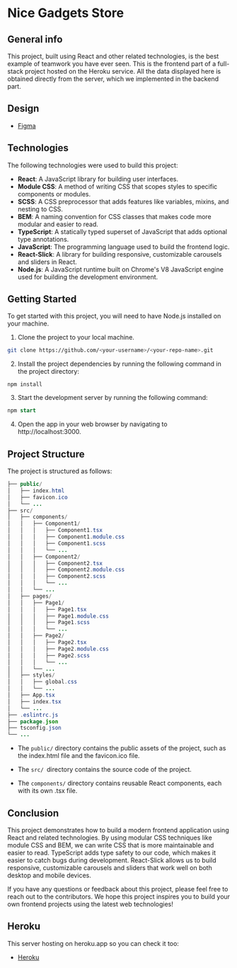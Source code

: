 # Nice Gadgets Store

## General info
This project, built using React and other related technologies, is the best example of teamwork you have ever seen. This is the frontend part of a full-stack project hosted on the Heroku service. All the data displayed here is obtained directly from the server, which we implemented in the backend part.

## Design
* [Figma](https://www.figma.com/file/T5ttF21UnT6RRmCQQaZc6L/Phone-catalog-(V2)-Original?node-id=0%3A1)
	
## Technologies
The following technologies were used to build this project:

* **React**: A JavaScript library for building user interfaces.
* **Module CSS**: A method of writing CSS that scopes styles to specific components or modules.
* **SCSS**: A CSS preprocessor that adds features like variables, mixins, and nesting to CSS.
* **BEM**: A naming convention for CSS classes that makes code more modular and easier to read.
* **TypeScript**: A statically typed superset of JavaScript that adds optional type annotations.
* **JavaScript**: The programming language used to build the frontend logic.
* **React-Slick**: A library for building responsive, customizable carousels and sliders in React.
* **Node.js**: A JavaScript runtime built on Chrome's V8 JavaScript engine used for building the development environment.
	
## Getting Started
To get started with this project, you will need to have Node.js installed on your machine.

1. Clone the project to your local machine.

``` bash
git clone https://github.com/<your-username>/<your-repo-name>.git
```
2. Install the project dependencies by running the following command in the project directory:

```
npm install
```
3. Start the development server by running the following command:

```sql
npm start
```
4. Open the app in your web browser by navigating to http://localhost:3000.

## Project Structure

The project is structured as follows:

```java
├── public/
│   ├── index.html
│   ├── favicon.ico
│   └── ...
├── src/
│   ├── components/
│   │   ├── Component1/
│   │   │   ├── Component1.tsx
│   │   │   ├── Component1.module.css
│   │   │   ├── Component1.scss
│   │   │   └── ...
│   │   ├── Component2/
│   │   │   ├── Component2.tsx
│   │   │   ├── Component2.module.css
│   │   │   ├── Component2.scss
│   │   │   └── ...
│   │   └── ...
│   ├── pages/
│   │   ├── Page1/
│   │   │   ├── Page1.tsx
│   │   │   ├── Page1.module.css
│   │   │   ├── Page1.scss
│   │   │   └── ...
│   │   ├── Page2/
│   │   │   ├── Page2.tsx
│   │   │   ├── Page2.module.css
│   │   │   ├── Page2.scss
│   │   │   └── ...
│   │   └── ...
│   ├── styles/
│   │   ├── global.css
│   │   └── ...
│   ├── App.tsx
│   ├── index.tsx
│   └── ...
├── .eslintrc.js
├── package.json
├── tsconfig.json
└── ...

```
* The `public/` directory contains the public assets of the project, such as the index.html file and the favicon.ico file.

* The `src/ `directory contains the source code of the project.

* The `components/` directory contains reusable React components, each with its own .tsx file.

## Conclusion

This project demonstrates how to build a modern frontend application using React and related technologies. By using modular CSS techniques like module CSS and BEM, we can write CSS that is more maintainable and easier to read. TypeScript adds type safety to our code, which makes it easier to catch bugs during development. React-Slick allows us to build responsive, customizable carousels and sliders that work well on both desktop and mobile devices.

If you have any questions or feedback about this project, please feel free to reach out to the contributors. We hope this project inspires you to build your own frontend projects using the latest web technologies!


## Heroku
This server hosting on heroku.app so you can check it too: 

* [Heroku](https://nice-gadgets.herokuapp.com/)
